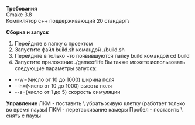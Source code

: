 **Требования**\
Cmake 3.8\
Компилятор с++ поддерживающий 20 стандарт\

**Сборка и запуск**
1. Перейдите в папку с проектом
2. Запустите файл build.sh командой ./build.sh
3. Перейдите в только что появившуются папку build командой cd build
4. Запустите приложение ./gameoflife 
Вы также можете использовать следующие параметры запуска:
- --w=(число от 10 до 1000)   ширина поля
- --h=(число от 10 до 1000)   высота поля
- --s=(число от 1 до 5)       скорость симуляции

**Управление**
ЛКМ - поставить \ убрать живую клетку (работает только во время паузы)
ПКМ - перетаскивание камеры
Пробел - поставить \ снять с паузы
